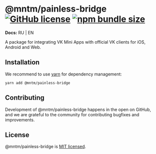 # @mntm/painless-bridge [![GitHub license](https://img.shields.io/badge/license-MIT-blue.svg)](https://github.com/maxi-team/painless-bridge/blob/master/LICENSE) [![npm bundle size](https://img.shields.io/bundlephobia/min/@mntm/painless-bridge)](https://bundlephobia.com/result?p=@mntm/painless-bridge)

**Docs:** RU | EN

A package for integrating VK Mini Apps with official VK clients for iOS, Android and Web.

## Installation

We recommend to use [yarn](https://classic.yarnpkg.com/en/docs/install/) for dependency management:

```shell
yarn add @mntm/painless-bridge
```

## Contributing

Development of @mntm/painless-bridge happens in the open on GitHub, and we are grateful to the community for contributing bugfixes and improvements.

## License

@mntm/painless-bridge is [MIT licensed](./LICENSE).
